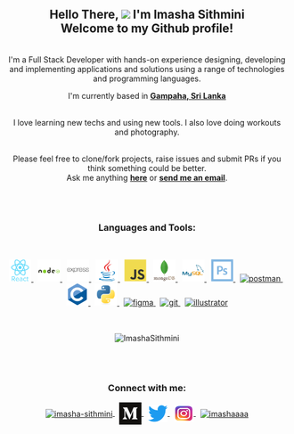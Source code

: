 
<h2 align="center"> Hello There, <img src="https://github.com/abdoachhoubi/abdoachhoubi/blob/main/gifs/Hi.gif" width="30"> I'm Imasha Sithmini
     </br>
     Welcome to my Github profile!
     </h2>

</br>

<div align="center">
I'm a Full Stack Developer with hands-on experience designing, developing and implementing applications and solutions using a range of technologies and programming languages.
<br />

I'm currently based in **[Gampaha, Sri Lanka](https://www.google.com/maps/place/Bemmulla/@7.1239549,80.0158026,17z/data=!4m6!3m5!1s0x3ae2fc8f8fadd98d:0xba0f04f7ee6e54d9!4b1!8m2!3d7.1224279!4d80.0204807)**

<br />
I love learning new techs and using new tools. I also love doing workouts and photography.
<br />
<br />

Please feel free to clone/fork projects, raise issues and submit PRs if you think something could be better.<br />
Ask me anything **[here](https://github.com/ISithmini/ISithmini/issues/new)** or <a href="mailto:imashasithmini2@gmail.com"><b>send me an email</b></a>.

</div>
<br />
<br />
     

<h3 align="Center">Languages and Tools:</h3>
</br>
<p align="Center">
     <a href="https://reactjs.org/" target="_blank"> <img src="https://raw.githubusercontent.com/devicons/devicon/master/icons/react/react-original-wordmark.svg" alt="react" width="40" height="40"/> </a> &nbsp;
     <a href="https://nodejs.org" target="_blank"> <img src="https://raw.githubusercontent.com/devicons/devicon/master/icons/nodejs/nodejs-original-wordmark.svg" alt="nodejs" width="40" height="40"/> </a> &nbsp;
    <a href="https://expressjs.com" target="_blank"> <img src="https://raw.githubusercontent.com/devicons/devicon/master/icons/express/express-original-wordmark.svg" alt="express" width="40" height="40"/> </a> &nbsp;
    <a href="https://www.java.com" target="_blank"> <img src="https://raw.githubusercontent.com/devicons/devicon/master/icons/java/java-original.svg" alt="java" width="40" height="40"/> </a> &nbsp;
    <a href="https://developer.mozilla.org/en-US/docs/Web/JavaScript" target="_blank"> <img src="https://raw.githubusercontent.com/devicons/devicon/master/icons/javascript/javascript-original.svg" alt="javascript" width="40" height="40"/> </a> &nbsp;
    <a href="https://www.mongodb.com/" target="_blank"> <img src="https://raw.githubusercontent.com/devicons/devicon/master/icons/mongodb/mongodb-original-wordmark.svg" alt="mongodb" width="40" height="40"/> </a> &nbsp;
    <a href="https://www.mysql.com/" target="_blank"> <img src="https://raw.githubusercontent.com/devicons/devicon/master/icons/mysql/mysql-original-wordmark.svg" alt="mysql" width="40" height="40"/> </a> &nbsp;
    <a href="https://www.photoshop.com/en" target="_blank"> <img src="https://raw.githubusercontent.com/devicons/devicon/master/icons/photoshop/photoshop-line.svg" alt="photoshop" width="40" height="40"/> </a> &nbsp;
    <a href="https://postman.com" target="_blank"> <img src="https://www.vectorlogo.zone/logos/getpostman/getpostman-icon.svg" alt="postman" width="40" height="40"/> </a> &nbsp;
        <a href="https://www.cprogramming.com/" target="_blank"> <img src="https://raw.githubusercontent.com/devicons/devicon/master/icons/c/c-original.svg" alt="c" width="40" height="40"/> </a> &nbsp;
    <a href="https://www.python.org" target="_blank"> <img src="https://raw.githubusercontent.com/devicons/devicon/master/icons/python/python-original.svg" alt="python" width="40" height="40"/> </a> &nbsp;
        <a href="https://www.figma.com/" target="_blank"> <img src="https://www.vectorlogo.zone/logos/figma/figma-icon.svg" alt="figma" width="40" height="40"/> </a> &nbsp;
    <a href="https://git-scm.com/" target="_blank"> <img src="https://www.vectorlogo.zone/logos/git-scm/git-scm-icon.svg" alt="git" width="40" height="40"/> </a> &nbsp;
    <a href="https://www.adobe.com/in/products/illustrator.html" target="_blank"> <img src="https://www.vectorlogo.zone/logos/adobe_illustrator/adobe_illustrator-icon.svg" alt="illustrator" width="40" height="40"/> </a>
   
</p>

</br>

<div align="center" style="margin: auto; display: block" >
    <p align="center"><img align="center" src="https://github-readme-streak-stats.herokuapp.com?user=ISithmini&theme=windows-dark=&hide_border=true)" alt="ImashaSithmini" />
    </p>
    </br></br>
</div>

<h3 align="Center">Connect with me:</h3>
    <p align="Center">
            <a href="https://linkedin.com/in/imasha-sithmini" target="blank"><img align="center" src="https://github.com/imashaaaa/Imasha-Sithmini/blob/main/LinkedIn.png?raw=true" alt="imasha-sithmini" height="30" width="120" />
        </a>&nbsp;
        <a href="https://medium.com/@imashasithmini2" target="blank"><img align="center" src="https://github.com/ISithmini/ISithmini/blob/main/Medium.png" alt="@imashasithmini2" height="40" width="40" />
        </a>&nbsp;
     <a href="https://twitter.com/@ISithmini" target="blank"><img align="center" src="https://github.com/ISithmini/ISithmini/blob/main/Twitter.png" alt="@isithmini" height="30" width="35" />
        </a>  &nbsp;
        <a href="https://www.instagram.com/imashaaaa/" target="blank"><img align="center" src="https://github.com/ISithmini/ISithmini/blob/main/instagram.png" alt="@isithmini" height="30" width="35" />
        </a>  &nbsp;
        <a href="https://www.hackerrank.com/Imashaaaa" target="blank"><img align="center" src="https://github.com/imashaaaa/Imasha-Sithmini/blob/main/Hackerrank.png?raw=true" alt="imashaaaa" height="50" width="50" />
        </a>
    </p>
<br />

</br>

 
 
